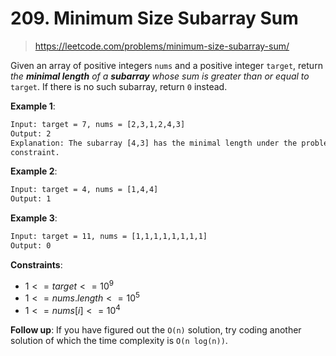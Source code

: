 # 209. Minimum Size Subarray Sum

> <https://leetcode.com/problems/minimum-size-subarray-sum/>

Given an array of positive integers `nums` and a positive integer `target`,
return *the **minimal length** of a **subarray** whose sum is greater than or
equal to* `target`. If there is no such subarray, return `0` instead.

**Example 1**:

```txt
Input: target = 7, nums = [2,3,1,2,4,3]
Output: 2
Explanation: The subarray [4,3] has the minimal length under the problem
constraint.
```

**Example 2**:

```txt
Input: target = 4, nums = [1,4,4]
Output: 1
```

**Example 3**:

```txt
Input: target = 11, nums = [1,1,1,1,1,1,1,1]
Output: 0
```

**Constraints**:

- $1 <= target <= 10^9$
- $1 <= nums.length <= 10^5$
- $1 <= nums[i] <= 10^4$

**Follow up**: If you have figured out the `O(n)` solution, try coding another
solution of which the time complexity is `O(n log(n))`.
